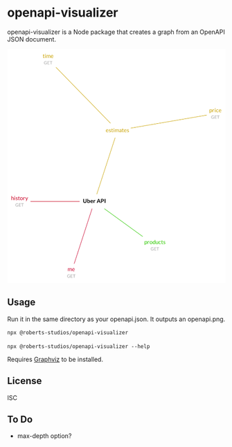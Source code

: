 # openapi-visualizer

openapi-visualizer is a Node package that creates a graph from an OpenAPI JSON document.

![Sample API graph](https://github.com/roberts-studios/openapi-visualizer/blob/master/doc/openapi.png?raw=true)

## Usage

Run it in the same directory as your openapi.json. It outputs an openapi.png.

    npx @roberts-studios/openapi-visualizer

    npx @roberts-studios/openapi-visualizer --help

Requires [Graphviz](https://graphviz.org/download/) to be installed.

## License

ISC

## To Do

- max-depth option?
